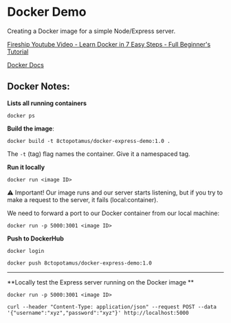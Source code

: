 # Docker Demo

Creating a Docker image for a simple Node/Express server.

[Fireship Youtube Video - Learn Docker in 7 Easy Steps - Full Beginner's Tutorial](https://www.youtube.com/watch?v=gAkwW2tuIqE)

[Docker Docs](https://docs.docker.com/reference/)

## Docker Notes:

**Lists all running containers**

`docker ps`

**Build the image**: 

`docker build -t 8ctopotamus/docker-express-demo:1.0 .` 

The `-t` (tag) flag names the container. Give it a namespaced tag.

**Run it locally**

`docker run <image ID>` 

⚠ Important! Our image runs and our server starts listening, but if you try to make a request to the server, it fails (local:container).

We need to forward a port to our Docker container from our local machine:

`docker run -p 5000:3001 <image ID>`

**Push to DockerHub**

`docker login`

`docker push 8ctopotamus/docker-express-demo:1.0`

---

**Locally test the Express server running on the Docker image **

`docker run -p 5000:3001 <image ID>`

`curl --header "Content-Type: application/json" --request POST --data '{"username":"xyz","password":"xyz"}' http://localhost:5000`
